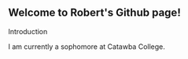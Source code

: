 ## Welcome to Robert's Github page!

Introduction
<body> I am currently a sophomore at Catawba College.
